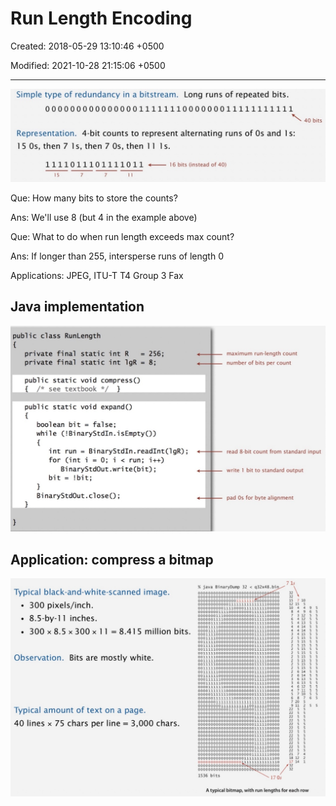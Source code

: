# Run Length Encoding

Created: 2018-05-29 13:10:46 +0500

Modified: 2021-10-28 21:15:06 +0500

---

![](media/Run-Length-Encoding-image1.jpeg)

Que: How many bits to store the counts?

Ans: We'll use 8 (but 4 in the example above)

Que: What to do when run length exceeds max count?

Ans: If longer than 255, intersperse runs of length 0

Applications: JPEG, ITU-T T4 Group 3 Fax

## Java implementation

![](media/Run-Length-Encoding-image2.jpeg)

## Application: compress a bitmap

![](media/Run-Length-Encoding-image3.jpeg)



